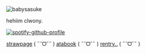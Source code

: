 ![babysasuke](https://github.com/user-attachments/assets/d116537e-a405-47a5-87e2-718253739826)

hehiim clwony.

[![spotify-github-profile](https://spotify-github-profile.kittinanx.com/api/view?uid=31xoa36pxkuiuesskrvghfzj3z4i&cover_image=true&theme=novatorem&show_offline=true&background_color=121212&interchange=false&bar_color=fcfcfc&bar_color_cover=true)](https://github.com/kittinan/spotify-github-profile)

[strawpage](https://aoimukou.straw.page) ( ˶ˆᗜˆ˵ )‎‎‎‎ [atabook](https://itafushi.atabook.org) ( ˶ˆᗜˆ˵ ) [rentry..](https://rentry.org/aoiimukou) ( ˶ˆᗜˆ˵ )
